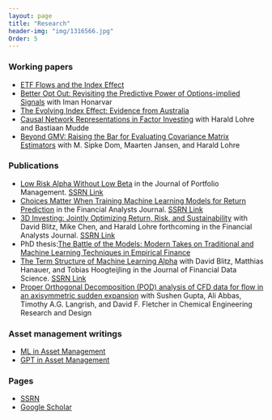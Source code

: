 ```yaml
---
layout: page
title: "Research"
header-img: "img/1316566.jpg"
Order: 5
---
```


### Working papers
* [ETF Flows and the Index Effect](https://papers.ssrn.com/sol3/papers.cfm?abstract_id=4875607)
* [Better Opt Out: Revisiting the Predictive Power of Options-implied Signals](https://papers.ssrn.com/sol3/papers.cfm?abstract_id=4766424) with Iman Honarvar
* [The Evolving Index Effect: Evidence from Australia](https://papers.ssrn.com/sol3/papers.cfm?abstract_id=4779993)
* [Causal Network Representations in Factor Investing](https://papers.ssrn.com/sol3/papers.cfm?abstract_id=4679870) with Harald Lohre and Bastiaan Mudde
* [Beyond GMV: Raising the Bar for Evaluating Covariance Matrix Estimators](https://papers.ssrn.com/sol3/papers.cfm?abstract_id=4684926) with M. Sipke Dom, Maarten Jansen, and Harald Lohre



### Publications
* [Low Risk Alpha Without Low Beta](https://www.pm-research.com/content/iijpormgmt/early/2024/12/18/jpm20241657) in the Journal of Portfolio Management. [SSRN Link](https://papers.ssrn.com/sol3/papers.cfm?abstract_id=5005746)
* [Choices Matter When Training Machine Learning Models for Return Prediction](https://www.tandfonline.com/doi/full/10.1080/0015198X.2024.2388024) in the Financial Analysts Journal. [SSRN Link](https://papers.ssrn.com/sol3/papers.cfm?abstract_id=4497739)
* [3D Investing: Jointly Optimizing Return, Risk, and Sustainability](https://www.tandfonline.com/doi/full/10.1080/0015198X.2024.2335142) with David Blitz, Mike Chen, and Harald Lohre forthcoming in the Financial Analysts Journal. [SSRN Link](https://papers.ssrn.com/sol3/papers.cfm?abstract_id=4670534)
* PhD thesis:[The Battle of the Models: Modern Takes on Traditional and Machine Learning Techniques in Empirical Finance](https://opus.lib.uts.edu.au/handle/10453/173605)
* [The Term Structure of Machine Learning Alpha](https://doi.org/10.3905/jfds.2023.1.135) with David Blitz, Matthias Hanauer, and Tobias Hoogteijling in the Journal of Financial Data Science. [SSRN Link](https://papers.ssrn.com/sol3/papers.cfm?abstract_id=4474637)
* [Proper Orthogonal Decomposition (POD) analysis of CFD data for flow in an axisymmetric sudden expansion](https://doi.org/10.1016/j.cherd.2017.05.017)
with Sushen Gupta, Ali Abbas, Timothy A.G. Langrish, and David F. Fletcher in Chemical Engineering Research and Design

### Asset management writings

* [ML in Asset Management](https://www.robeco.com/en-int/insights/2023/03/machine-learning-models-can-spot-interesting-interactions)
* [GPT in Asset Management](https://www.robeco.com/en-int/insights/2023/04/harnessing-gpt-for-smarter-asset-management-prospects-and-perils)


### Pages
* [SSRN](https://papers.ssrn.com/sol3/cf_dev/AbsByAuth.cfm?per_id=2982867)
* [Google Scholar](https://scholar.google.com/citations?user=DOKjT8EAAAAJ&hl=en)
